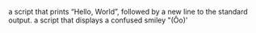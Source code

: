  a script that prints “Hello, World”, followed by a new line to the standard output.
a script that displays a confused smiley "(Ôo)\'
